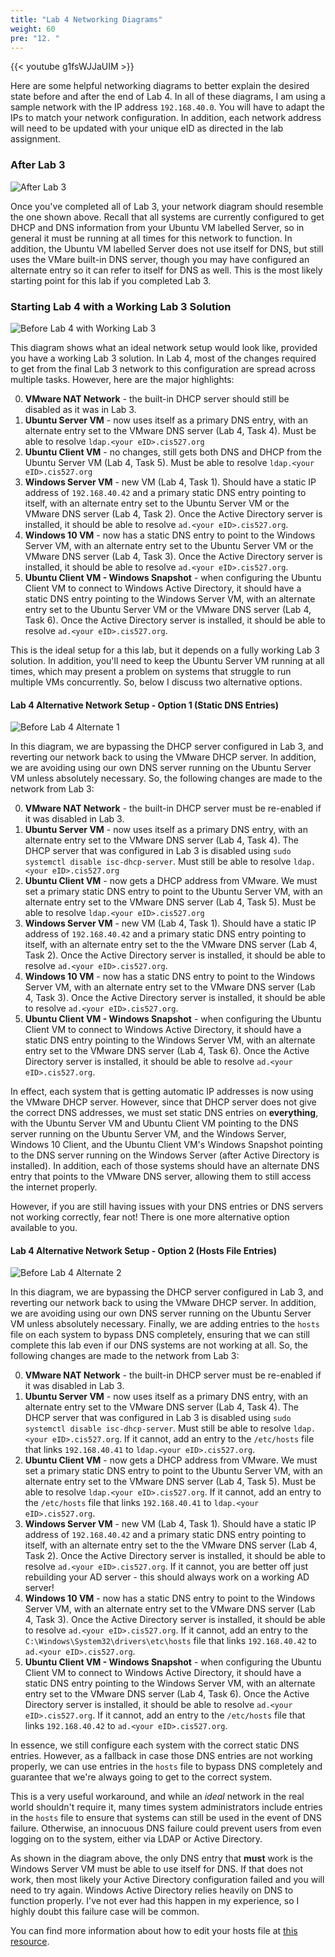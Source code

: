 ```yaml
---
title: "Lab 4 Networking Diagrams"
weight: 60
pre: "12. "
---
```


{{< youtube g1fsWJJaUIM >}}

Here are some helpful networking diagrams to better explain the desired state before and after the end of Lab 4. In all of these diagrams, I am using a sample network with the IP address `192.168.40.0`. You will have to adapt the IPs to match your network configuration. In addition, each network address will need to be updated with your unique eID as directed in the lab assignment. 

### After Lab 3

![After Lab 3](images/net-afterlab3.png)

Once you've completed all of Lab 3, your network diagram should resemble the one shown above. Recall that all systems are currently configured to get DHCP and DNS information from your Ubuntu VM labelled Server, so in general it must be running at all times for this network to function. In addition, the Ubuntu VM labelled Server does not use itself for DNS, but still uses the VMare built-in DNS server, though you may have configured an alternate entry so it can refer to itself for DNS as well. This is the most likely starting point for this lab if you completed Lab 3.

### Starting Lab 4 with a Working Lab 3 Solution

![Before Lab 4 with Working Lab 3](images/net-beforelab4working3.png)

This diagram shows what an ideal network setup would look like, provided you have a working Lab 3 solution. In Lab 4, most of the changes required to get from the final Lab 3 network to this configuration are spread across multiple tasks. However, here are the major highlights:

0. **VMware NAT Network** - the built-in DHCP server should still be disabled as it was in Lab 3.
1. **Ubuntu Server VM** - now uses itself as a primary DNS entry, with an alternate entry set to the VMware DNS server (Lab 4, Task 4). Must be able to resolve `ldap.<your eID>.cis527.org`
2. **Ubuntu Client VM** - no changes, still gets both DNS and DHCP from the Ubuntu Server VM (Lab 4, Task 5). Must be able to resolve `ldap.<your eID>.cis527.org`
3. **Windows Server VM** - new VM (Lab 4, Task 1). Should have a static IP address of `192.168.40.42` and a primary static DNS entry pointing to itself, with an alternate entry set to the Ubuntu Server VM or the VMware DNS server (Lab 4, Task 2). Once the Active Directory server is installed, it should be able to resolve `ad.<your eID>.cis527.org`. 
4. **Windows 10 VM** - now has a static DNS entry to point to the Windows Server VM, with an alternate entry set to the Ubuntu Server VM or the VMware DNS server (Lab 4, Task 3). Once the Active Directory server is installed, it should be able to resolve `ad.<your eID>.cis527.org`. 
5. **Ubuntu Client VM - Windows Snapshot** - when configuring the Ubuntu Client VM to connect to Windows Active Directory, it should have a static DNS entry pointing to the Windows Server VM, with an alternate entry set to the Ubuntu Server VM or the VMware DNS server (Lab 4, Task 6). Once the Active Directory server is installed, it should be able to resolve `ad.<your eID>.cis527.org`. 

This is the ideal setup for a this lab, but it depends on a fully working Lab 3 solution. In addition, you'll need to keep the Ubuntu Server VM running at all times, which may present a problem on systems that struggle to run multiple VMs concurrently. So, below I discuss two alternative options.

#### Lab 4 Alternative Network Setup - Option 1 (Static DNS Entries)

![Before Lab 4 Alternate 1](images/net-beforelab4alt1.png)

In this diagram, we are bypassing the DHCP server configured in Lab 3, and reverting our network back to using the VMware DHCP server. In addition, we are avoiding using our own DNS server running on the Ubuntu Server VM unless absolutely necessary. So, the following changes are made to the network from Lab 3:

0. **VMware NAT Network** - the built-in DHCP server must be re-enabled if it was disabled in Lab 3.
1. **Ubuntu Server VM** - now uses itself as a primary DNS entry, with an alternate entry set to the VMware DNS server (Lab 4, Task 4). The DHCP server that was configured in Lab 3 is disabled using `sudo systemctl disable isc-dhcp-server`. Must still be able to resolve `ldap.<your eID>.cis527.org`
2. **Ubuntu Client VM** - now gets a DHCP address from VMware. We must set a primary static DNS entry to point to the Ubuntu Server VM, with an alternate entry set to the VMware DNS server (Lab 4, Task 5). Must be able to resolve `ldap.<your eID>.cis527.org`
3. **Windows Server VM** - new VM (Lab 4, Task 1). Should have a static IP address of `192.168.40.42` and a primary static DNS entry pointing to itself, with an alternate entry set to the the VMware DNS server (Lab 4, Task 2). Once the Active Directory server is installed, it should be able to resolve `ad.<your eID>.cis527.org`. 
4. **Windows 10 VM** - now has a static DNS entry to point to the Windows Server VM, with an alternate entry set to the VMware DNS server (Lab 4, Task 3). Once the Active Directory server is installed, it should be able to resolve `ad.<your eID>.cis527.org`. 
5. **Ubuntu Client VM - Windows Snapshot** - when configuring the Ubuntu Client VM to connect to Windows Active Directory, it should have a static DNS entry pointing to the Windows Server VM, with an alternate entry set to the VMware DNS server (Lab 4, Task 6). Once the Active Directory server is installed, it should be able to resolve `ad.<your eID>.cis527.org`. 

In effect, each system that is getting automatic IP addresses is now using the VMware DHCP server. However, since that DHCP server does not give the correct DNS addresses, we must set static DNS entries on **everything**, with the Ubuntu Server VM and Ubuntu Client VM pointing to the DNS server running on the Ubuntu Server VM, and the Windows Server, Windows 10 Client, and the Ubuntu Client VM's Windows Snapshot pointing to the DNS server running on the Windows Server (after Active Directory is installed). In addition, each of those systems should have an alternate DNS entry that points to the VMware DNS server, allowing them to still access the internet properly.

However, if you are still having issues with your DNS entries or DNS servers not working correctly, fear not! There is one more alternative option available to you.

#### Lab 4 Alternative Network Setup - Option 2 (Hosts File Entries)

![Before Lab 4 Alternate 2](images/net-beforelab4alt2.png)

In this diagram, we are bypassing the DHCP server configured in Lab 3, and reverting our network back to using the VMware DHCP server. In addition, we are avoiding using our own DNS server running on the Ubuntu Server VM unless absolutely necessary. Finally, we are adding entries to the `hosts` file on each system to bypass DNS completely, ensuring that we can still complete this lab even if our DNS systems are not working at all. So, the following changes are made to the network from Lab 3:

0. **VMware NAT Network** - the built-in DHCP server must be re-enabled if it was disabled in Lab 3.
1. **Ubuntu Server VM** - now uses itself as a primary DNS entry, with an alternate entry set to the VMware DNS server (Lab 4, Task 4). The DHCP server that was configured in Lab 3 is disabled using `sudo systemctl disable isc-dhcp-server`. Must still be able to resolve `ldap.<your eID>.cis527.org`. If it cannot, add an entry to the `/etc/hosts` file that links `192.168.40.41` to `ldap.<your eID>.cis527.org`.
2. **Ubuntu Client VM** - now gets a DHCP address from VMware. We must set a primary static DNS entry to point to the Ubuntu Server VM, with an alternate entry set to the VMware DNS server (Lab 4, Task 5). Must be able to resolve `ldap.<your eID>.cis527.org`. If it cannot, add an entry to the `/etc/hosts` file that links `192.168.40.41` to `ldap.<your eID>.cis527.org`.
3. **Windows Server VM** - new VM (Lab 4, Task 1). Should have a static IP address of `192.168.40.42` and a primary static DNS entry pointing to itself, with an alternate entry set to the the VMware DNS server (Lab 4, Task 2). Once the Active Directory server is installed, it should be able to resolve `ad.<your eID>.cis527.org`. If it cannot, you are better off just rebuilding your AD server - this should always work on a working AD server!
4. **Windows 10 VM** - now has a static DNS entry to point to the Windows Server VM, with an alternate entry set to the VMware DNS server (Lab 4, Task 3). Once the Active Directory server is installed, it should be able to resolve `ad.<your eID>.cis527.org`. If it cannot, add an entry to the `C:\Windows\System32\drivers\etc\hosts` file that links `192.168.40.42` to `ad.<your eID>.cis527.org`.
5. **Ubuntu Client VM - Windows Snapshot** - when configuring the Ubuntu Client VM to connect to Windows Active Directory, it should have a static DNS entry pointing to the Windows Server VM, with an alternate entry set to the VMware DNS server (Lab 4, Task 6). Once the Active Directory server is installed, it should be able to resolve `ad.<your eID>.cis527.org`. If it cannot, add an entry to the `/etc/hosts` file that links `192.168.40.42` to `ad.<your eID>.cis527.org`.

In essence, we still configure each system with the correct static DNS entries. However, as a fallback in case those DNS entries are not working properly, we can use entries in the `hosts` file to bypass DNS completely and guarantee that we're always going to get to the correct system. 

This is a very useful workaround, and while an _ideal_ network in the real world shouldn't require it, many times system administrators include entries in the `hosts` file to ensure that systems can still be used in the event of DNS failure. Otherwise, an innocuous DNS failure could prevent users from even logging on to the system, either via LDAP or Active Directory. 

As shown in the diagram above, the only DNS entry that **must** work is the Windows Server VM must be able to use itself for DNS. If that does not work, then most likely your Active Directory configuration failed and you will need to try again. Windows Active Directory relies heavily on DNS to function properly. I've not ever had this happen in my experience, so I highly doubt this failure case will be common. 

You can find more information about how to edit your hosts file at [this resource](https://www.ionos.com/digitalguide/server/configuration/hosts-file/). 
